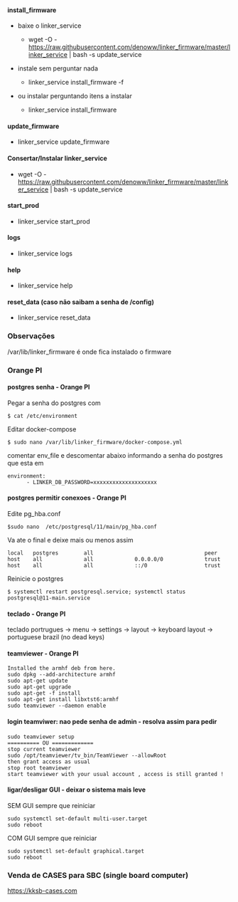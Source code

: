 #### install_firmware

- baixe o linker_service
  - wget -O - https://raw.githubusercontent.com/denoww/linker_firmware/master/linker_service | bash -s update_service
- instale sem perguntar nada
  - linker_service install_firmware -f


- ou instalar perguntando itens a instalar
  - linker_service install_firmware

#### update_firmware

- linker_service update_firmware

#### Consertar/Instalar linker_service

- wget -O - https://raw.githubusercontent.com/denoww/linker_firmware/master/linker_service | bash -s update_service

#### start_prod

- linker_service start_prod

#### logs

- linker_service logs

#### help

- linker_service help

#### reset_data (caso não saibam a senha de /config)

- linker_service reset_data


### Observações

/var/lib/linker_firmware é onde fica instalado o firmware


### Orange PI

#### postgres senha - Orange PI

Pegar a senha do postgres com

```$ cat /etc/environment```

Editar docker-compose

```$ sudo nano /var/lib/linker_firmware/docker-compose.yml```

comentar env_file e descomentar abaixo informando a senha do postgres que esta em 

```
environment:
      - LINKER_DB_PASSWORD=xxxxxxxxxxxxxxxxxxxx
```


#### postgres permitir conexoes - Orange PI

Edite pg_hba.conf

```$sudo nano  /etc/postgresql/11/main/pg_hba.conf```

Va ate o final e deixe mais ou menos assim

```
local   postgres        all                                   peer
host    all             all             0.0.0.0/0             trust
host    all             all             ::/0                  trust
```
Reinicie o postgres

```$ systemctl restart postgresql.service; systemctl status postgresql@11-main.service```

#### teclado - Orange PI

teclado portrugues -> menu -> settings -> layout -> keyboard layout -> portuguese brazil (no dead keys)

#### teamviewer - Orange PI

```
Installed the armhf deb from here.
sudo dpkg --add-architecture armhf
sudo apt-get update
sudo apt-get upgrade
sudo apt-get -f install
sudo apt-get install libxtst6:armhf
sudo teamviewer --daemon enable
```
#### login teamviwer: nao pede senha de admin - resolva assim para pedir

```
sudo teamviewer setup
========== OU =============
stop current teamviewer
sudo /opt/teamviewer/tv_bin/TeamViewer --allowRoot
then grant access as usual
stop root teamviewer
start teamviewer with your usual account , access is still granted !
```

#### ligar/desligar GUI - deixar o sistema mais leve

SEM GUI sempre que reiniciar

```
sudo systemctl set-default multi-user.target
sudo reboot
```

COM GUI sempre que reiniciar

```
sudo systemctl set-default graphical.target
sudo reboot
```

### Venda de CASES para SBC (single board computer)

https://kksb-cases.com
